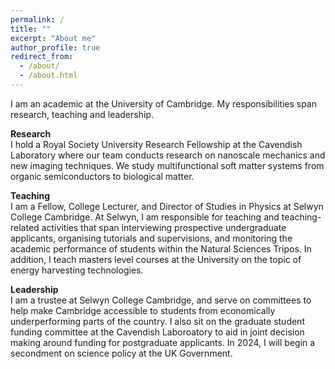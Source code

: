 ```yaml
---
permalink: /
title: ""
excerpt: "About me"
author_profile: true
redirect_from: 
  - /about/
  - /about.html
---
```



I am an academic at the University of Cambridge. My responsibilities span research, teaching and leadership. 

**Research**   
I hold a Royal Society University Research Fellowship at the Cavendish Laboratory where our team conducts research on nanoscale mechanics and new imaging techniques. We study multifunctional soft matter systems from organic semiconductors to biological matter. 

**Teaching**  
I am a Fellow, College Lecturer, and Director of Studies in Physics at Selwyn College Cambridge. At Selwyn, I am responsible for teaching and teaching-related activities that span interviewing prospective undergraduate applicants, organising tutorials and supervisions, and monitoring the academic performance of students within the Natural Sciences Tripos. In addition, I teach masters level courses at the University on the topic of energy harvesting technologies.

**Leadership**  
I am a trustee at Selwyn College Cambridge, and serve on committees to help make Cambridge accessible to students from economically underperforming parts of the country. I also sit on the graduate student funding committee at the Cavendish Laboroatory to aid in joint decision making around funding for postgraduate applicants. In 2024, I will begin a secondment on science policy at the UK Government.
